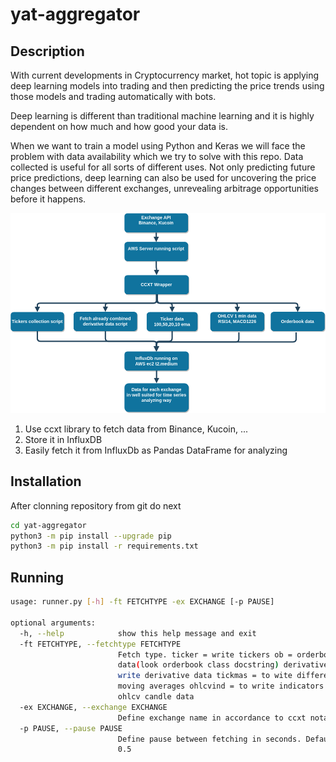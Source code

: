 # yat-aggregator

## Description

With current developments in Cryptocurrency market, 
hot topic is applying deep learning models into trading and then predicting the price trends using those models and trading automatically with bots.

Deep learning is different than traditional machine learning and it is highly dependent on how much and how good your data is.

When we want to train a model using Python and Keras we will face the problem with data availability which we try to solve with this repo.
Data collected is useful for all sorts of different uses. Not only predicting future price predictions,
deep learning can also be used for uncovering the price changes between different exchanges,
unrevealing arbitrage opportunities before it happens.

![Simple architecture](simple-architecture.png)

1. Use ccxt library to fetch data from Binance, Kucoin, ...
2. Store it in InfluxDB
3. Easily fetch it from InfluxDb as Pandas DataFrame for analyzing

## Installation

After clonning repository from git do next

```bash
cd yat-aggregator
python3 -m pip install --upgrade pip 
python3 -m pip install -r requirements.txt
```

## Running

```bash
usage: runner.py [-h] -ft FETCHTYPE -ex EXCHANGE [-p PAUSE]

optional arguments:
  -h, --help            show this help message and exit
  -ft FETCHTYPE, --fetchtype FETCHTYPE
                        Fetch type. ticker = write tickers ob = orderbook
                        data(look orderbook class docstring) derivative =
                        write derivative data tickmas = to wite different
                        moving averages ohlcvind = to write indicators on
                        ohlcv candle data
  -ex EXCHANGE, --exchange EXCHANGE
                        Define exchange name in accordance to ccxt notation
  -p PAUSE, --pause PAUSE
                        Define pause between fetching in seconds. Default is
                        0.5
```
